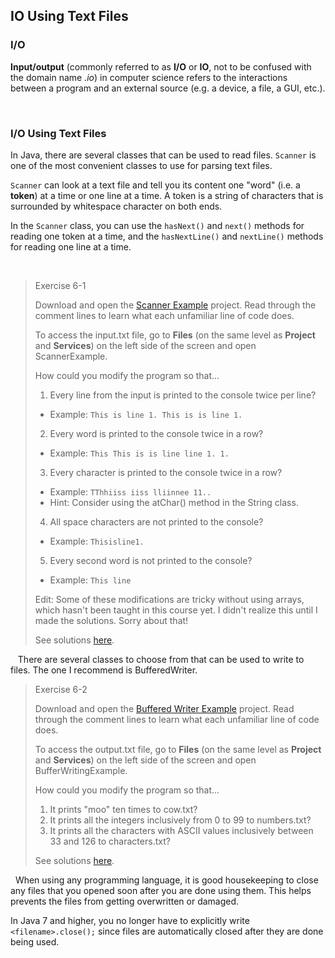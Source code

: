## IO Using Text Files

### I/O

**Input/output** (commonly referred to as **I/O** or **IO**, not to be confused with the domain name *.io*) in computer science refers to the interactions between a program and an external source (e.g. a device, a file, a GUI, etc.).

 
### I/O Using Text Files

In Java, there are several classes that can be used to read files. `Scanner` is one of the most convenient classes to use for parsing text files.

`Scanner` can look at a text file and tell you its content one "word" (i.e. a **token**) at a time or one line at a time. A token is a string of characters that is surrounded by whitespace character on both ends.

In the `Scanner` class, you can use the `hasNext()` and `next()` methods for reading one token at a time, and the `hasNextLine()` and `nextLine()` methods for reading one line at a time. 

 
> Exercise 6-1
>    
> Download and open the [Scanner Example](../Java_Programs/ScannerExample.zip) project. Read through the comment lines to learn what each unfamiliar line of code does.
>    
> To access the input.txt file, go to **Files** (on the same level as **Project** and **Services**) on the left side of the screen and open ScannerExample.
>    
> How could you modify the program so that...
> 1. Every line from the input is printed to the console twice per line? 
>   * Example: `This is line 1. This is is line 1.`
> 2. Every word is printed to the console twice in a row? 
>   * Example: `This This is is line line 1. 1.`
> 3. Every character is printed to the console twice in a row?
>   * Example: `TThhiiss iiss lliinnee 11..`
>   * Hint: Consider using the atChar() method in the String class.
> 4. All space characters are not printed to the console?
>   * Example: `Thisisline1.`
> 5. Every second word is not printed to the console?
>   * Example: `This line`
>    
> Edit: Some of these modifications are tricky without using arrays, which hasn't been taught in this course yet. I didn't realize this until I made the solutions. Sorry about that!
>    
> See solutions [here](../Exercise_Solutions/Exercise-6-1.md).

  
There are several classes to choose from that can be used to write to files. The one I recommend is BufferedWriter.


> Exercise 6-2
>    
> Download and open the [Buffered Writer Example](../Java_Programs/BufferedWriterExample.zip) project. Read through the comment lines to learn what each unfamiliar line of code does.
>    
> To access the output.txt file, go to **Files** (on the same level as **Project** and **Services**) on the left side of the screen and open BufferWritingExample.
>    
> How could you modify the program so that...
> 1. It prints "moo" ten times to cow.txt?
> 2. It prints all the integers inclusively from 0 to 99 to numbers.txt?
> 3. It prints all the characters with ASCII values inclusively between 33 and 126 to characters.txt?
>     
> See solutions [here](../Exercise_Solutions/Exercise-6-2.md).

 
When using any programming language, it is good housekeeping to close any files that you opened soon after you are done using them. This helps prevents the files from getting overwritten or damaged.

In Java 7 and higher, you no longer have to explicitly write `<filename>.close();` since files are automatically closed after they are done being used.
